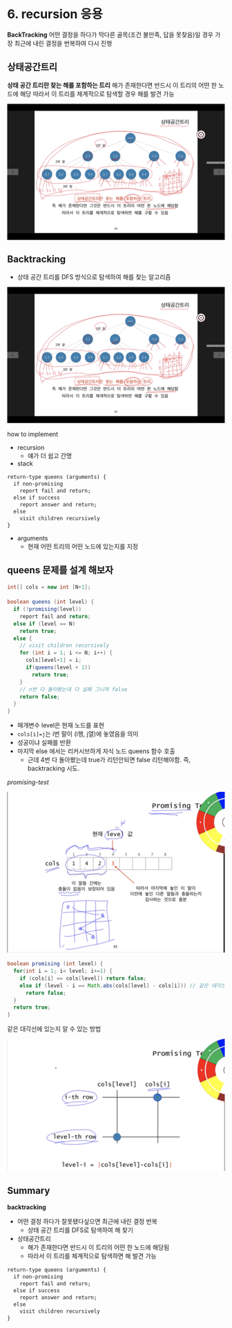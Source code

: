 # 6. recursion 응용

**BackTracking**
어떤 결정을 하다가 막다른 골목(조건 불만족, 답을 못찾음)일 경우 가장 최근에 내린 결정을 번복하여 다시 진행

## 상태공간트리

**상태 공간 트리란 찾는 해를 포함하는 트리**
해가 존재한다면 반드시 이 트리의 어떤 한 노드에 해당
따라서 이 트리를 체계적으로 탐색할 경우 해를 발견 가능

![img](./img/1-6-1-recursion.png)

## Backtracking

- 상태 공간 트리를 DFS 방식으로 탐색하여 해를 찾는 알고리즘

![img](./img/1-6-2-recursion.png)

how to implement

- recursion
  - 얘가 더 쉽고 간명
- stack

```
return-type queens (arguments) {
  if non-promising
    report fail and return;
  else if success
    report answer and return;
  else
    visit children recursively
}
```

- arguments
  - 현재 어떤 트리의 어떤 노드에 있는지를 지정

## queens 문제를 설계 해보자

```java
int[] cols = new int [N+1];

boolean queens (int level) {
  if (!promising(level))
    report fail and return;
  else if (level == N)
    return true;
  else {
    // visit children recursively
    for (int i = 1; i <= N; i++) {
      cols[level+1] = i;
      if(queens(level + 1))
        return true;
    }
    // n번 다 돌아봤는데 다 실패 그니까 false
    return false;
  }
}
```

- 매개변수 level은 현재 노드를 표현
- `cols[i]=j`는 i번 말이 (i행, j열)에 놓였음을 의미
- 성공이냐 실패를 반환
- 마지막 else 에서는 리커시브하게 자식 노드 queens 함수 호출
  - 근데 4번 다 돌아봤는데 true가 리턴안되면 false 리턴해야함. 즉, backtracking 시도.

_promising-test_

![img](./img/1-6-3-recursion.png)

```java
boolean promising (int level) {
  for(int i = 1; i< level; i+=1) {
    if (cols[i] == cols[level]) return false;
    else if (level - i == Math.abs(cols[level] - cols[i])) // 같은 대각선에 놓였는지
      return false;
  }
  return true;
}
```

같은 대각선에 있는지 알 수 있는 방법

![img](./img/1-6-4-recursion.png)

## Summary

**backtracking**

- 어떤 결정 하다가 잘못됐다싶으면 최근에 내린 결정 번복
  - 상태 공간 트리를 DFS로 탐색하여 해 찾기
- 상태공간트리
  - 해가 존재한다면 반드시 이 트리의 어떤 한 노드에 해당됨
  - 따라서 이 트리를 체계적으로 탐색하면 해 발견 가능

```
return-type queens (arguments) {
  if non-promising
    report fail and return;
  else if success
    report answer and return;
  else
    visit children recursively
}
```
